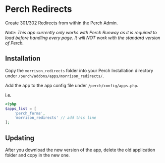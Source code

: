 # Perch Redirects

Create 301/302 Redirects from within the Perch Admin.

_Note: This app currently only works with Perch Runway as it is required to load before handling every page. It will NOT work with the standard version of Perch._

## Installation

Copy the `morrison_redirects` folder into your Perch Installation directory under `/perch/addons/apps/morrison_redirects/`.

Add the app to the app config file under `/perch/config/apps.php`.

i.e.
```php
<?php
$apps_list = [
    'perch_forms',
    'morrison_redirects' // add this line
];
```

## Updating
After you download the new version of the app, delete the old application folder and copy in the new one.